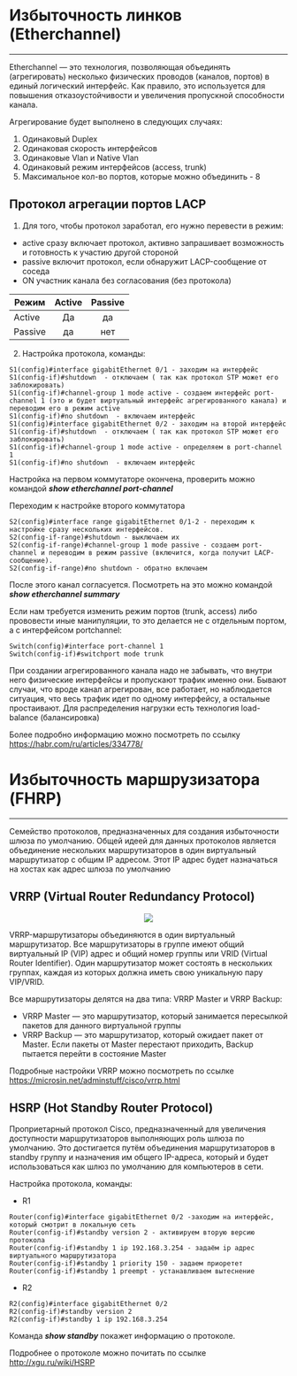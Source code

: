 # Избыточность линков (Etherchannel) 
_ _ _
Etherchannel — это технология, позволяющая объединять (агрегировать) несколько физических проводов (каналов, портов) в единый логический интерфейс. Как правило, это используется для повышения отказоустойчивости и увеличения пропускной способности канала. 
  
Агрегирование будет выполнено в следующих случаях:
1. Одинаковый Duplex
2. Одинаковая скорость интерфейсов
3. Одинаковые Vlan и Native Vlan
4. Одинаковый режим интерфейсов (access, trunk)
5. Максимальное кол-во портов, которые можно объединить - 8

## Протокол агрегации портов LACP
1. Для того, чтобы протокол заработал, его нужно перевести в режим:
- active сразу включает протокол, активно запрашивает возможность и готовность к участию другой стороной
- passive включит протокол, если обнаружит LACP-сообщение от соседа
- ON участник канала без согласования (без протокола)

| Режим      | Active         | Passive |
| ------------- |:------------------:|:------------------:|
| Active    | Да | да | 
| Passive|  да | нет| 

2. Настройка протокола, команды:
```
S1(config)#interface gigabitEthernet 0/1 - заходим на интерфейс
S1(config-if)#shutdown  - отключаем ( так как протокол STP может его заблокировать)
S1(config-if)#channel-group 1 mode active - создаем интерфейс port-channel 1 (это и будет виртуальный интерфейс агрегированного канала) и переводим его в режим active
S1(config-if)#no shutdown  - включаем интерфейс
S1(config)#interface gigabitEthernet 0/2 - заходим на второй интерфейс
S1(config-if)#shutdown  - отключаем ( так как протокол STP может его заблокировать)
S1(config-if)#channel-group 1 mode active - определяем в port-channel 1
S1(config-if)#no shutdown  - включаем интерфейс
```
Настройка на первом коммутаторе окончена, проверить можно командой **_show_ _etherchannel_ _port-channel_** 
  

Переходим к настройке второго коммутатора
```
S2(config)#interface range gigabitEthernet 0/1-2 - переходим к настройке сразу нескольких интерфейсов.
S2(config-if-range)#shutdown - выключаем их
S2(config-if-range)#channel-group 1 mode passive - создаем port-channel и переводим в режим passive (включится, когда получит LACP-сообщение).
S2(config-if-range)#no shutdown - обратно включаем
````
После этого канал согласуется. Посмотреть на это можно командой **_show_ _etherchannel_ _summary_**
  
Если нам требуется изменить режим портов (trunk, access) либо прововести иные манипуляции, то это делается не с отдельным портом, а с интерфейсом portchannel:
```
Switch(config)#interface port-channel 1
Switch(config-if)#switchport mode trunk 
```
  
 При создании агрегированного канала надо не забывать, что внутри него физические интерфейсы и пропускают трафик именно они. Бывают случаи, что вроде канал агрегирован, все работает, но наблюдается ситуация, что весь трафик идет по одному интерфейсу, а остальные простаивают. Для распределения нагрузки есть технология load-balance (балансировка)
  
Более подробно информацию можно посмотреть по ссылку https://habr.com/ru/articles/334778/


# Избыточность маршрузизатора (FHRP)
_ _ _
Cемейство протоколов, предназначенных для создания избыточности шлюза по умолчанию. Общей идеей для данных протоколов является объединение нескольких маршрутизаторов в один виртуальный маршрутизатор с общим IP адресом. Этот IP адрес будет назначаться на хостах как адрес шлюза по умолчанию
  
##  VRRP (Virtual Router Redundancy Protocol)
<p align="center">
<image src="https://github.com/LLlMEJIb87/OTUS-learning/blob/master/14.%20Etherchannel%26FHRP/VRRP.PNG">
</p>

VRRP-маршрутизаторы объединяются в один виртуальный маршрутизатор. Все маршрутизаторы в группе имеют общий виртуальный IP (VIP) адрес и общий номер группы или VRID (Virtual Router Identifier). Один маршрутизатор может состоять в нескольких группах, каждая из которых должна иметь свою уникальную пару VIP/VRID.
  
Все маршрутизаторы делятся на два типа: VRRP Master и VRRP Backup:
- VRRP Master — это маршрутизатор, который занимается пересылкой пакетов для данного виртуальной группы
- VRRP Backup — это маршрутизатор, который ожидает пакет от Master. Если пакеты от Master перестают приходить, Backup пытается перейти в состояние Master
  
Подробные настройки VRRP можно посмотреть по ссылке https://microsin.net/adminstuff/cisco/vrrp.html
  
##  HSRP (Hot Standby Router Protocol)
Проприетарный протокол Cisco, предназначенный для увеличения доступности маршрутизаторов выполняющих роль шлюза по умолчанию. Это достигается путём объединения маршрутизаторов в standby группу и назначения им общего IP-адреса, который и будет использоваться как шлюз по умолчанию для компьютеров в сети.
  
Настройка протокола, команды:
- R1
```
Router(config)#interface gigabitEthernet 0/2 -заходим на интерфейс, который смотрит в локальную сеть
Router(config-if)#standby version 2 - активируем вторую версию протокола
Router(config-if)#standby 1 ip 192.168.3.254 - задаём ip адрес виртуального маршрутизатора
Router(config-if)#standby 1 priority 150 - задаем приоретет
Router(config-if)#standby 1 preempt - устанавливаем вытеснение
```
- R2
```
R2(config)#interface gigabitEthernet 0/2
R2(config-if)#standby version 2
R2(config-if)#standby 1 ip 192.168.3.254
```
  
Команда **_show_ _standby_** покажет информацию о протоколе.
  
Подробнее о протоколе можно почитать по ссылке http://xgu.ru/wiki/HSRP

